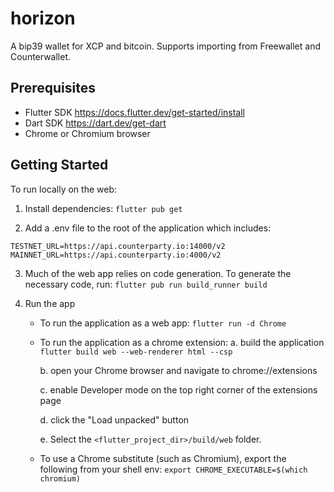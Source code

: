 # horizon

A bip39 wallet for XCP and bitcoin. Supports importing from Freewallet and Counterwallet.

## Prerequisites
- Flutter SDK https://docs.flutter.dev/get-started/install
- Dart SDK https://dart.dev/get-dart
- Chrome or Chromium browser

## Getting Started

To run locally on the web:

1. Install dependencies:
`flutter pub get`

2. Add a .env file to the root of the application which includes:
```
TESTNET_URL=https://api.counterparty.io:14000/v2
MAINNET_URL=https://api.counterparty.io:4000/v2
```

3. Much of the web app relies on code generation. To generate the necessary code, run:
`flutter pub run build_runner build`

4. Run the app

    - To run the application as a web app:
            `flutter run -d Chrome`


    - To run the application as a chrome extension:
        a. build the application
            `flutter build web --web-renderer html --csp`


        b. open your Chrome browser and navigate to chrome://extensions

        c. enable Developer mode on the top right corner of the extensions page

        d. click the "Load unpacked" button

        e.  Select the `<flutter_project_dir>/build/web` folder.

    - To use a Chrome substitute (such as Chromium), export the following from your shell env:
    `export CHROME_EXECUTABLE=$(which chromium)`
